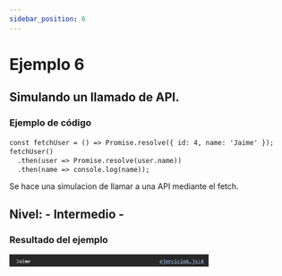 ```yaml
---
sidebar_position: 6
---
```


# Ejemplo 6

## Simulando un llamado de API.

### Ejemplo de código

```
const fetchUser = () => Promise.resolve({ id: 4, name: 'Jaime' });
fetchUser()
  .then(user => Promise.resolve(user.name))
  .then(name => console.log(name)); 
```

Se hace una simulacion de llamar a una API mediante el fetch.

## Nivel: - Intermedio -

### Resultado del ejemplo
![Texto alternativo](img/ej6.png)